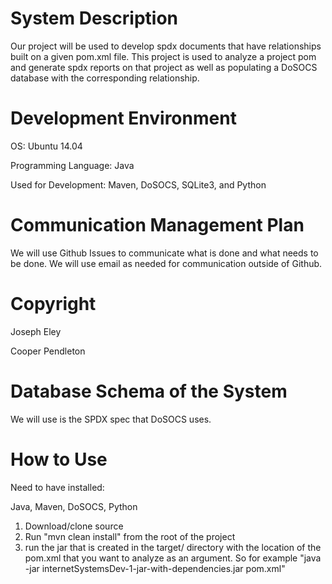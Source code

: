 # System Description

Our project will be used to develop spdx documents that have relationships built on a given pom.xml file. This project is used to analyze a project pom and generate spdx reports on that project as well as populating a DoSOCS database with the corresponding relationship. 

# Development Environment

OS: Ubuntu 14.04

Programming Language: Java

Used for Development: Maven, DoSOCS, SQLite3, and Python

# Communication Management Plan

We will use Github Issues to communicate what is done and what needs to be done. We will use email as needed for communication outside of Github.

# Copyright

Joseph Eley

Cooper Pendleton

# Database Schema of the System

We will use is the SPDX spec that DoSOCS uses.


# How to Use

Need to have installed:

Java, Maven, DoSOCS, Python

1. Download/clone source
2. Run "mvn clean install" from the root of the project
3. run the jar that is created in the target/ directory with the location of the pom.xml that you want to analyze as an argument. So for example "java -jar internetSystemsDev-1-jar-with-dependencies.jar pom.xml"

